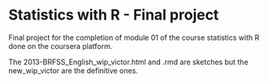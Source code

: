# Statistics with R - Final project
Final project for the completion of module 01 of the course statistics with R done on the coursera platform. 

The 2013-BRFSS_English_wip_victor.html and .rmd are sketches but the new_wip_victor are the definitive ones.
